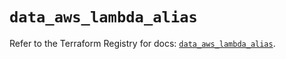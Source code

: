 # `data_aws_lambda_alias`

Refer to the Terraform Registry for docs: [`data_aws_lambda_alias`](https://registry.terraform.io/providers/hashicorp/aws/4.54.0/docs/data-sources/lambda_alias).
